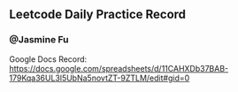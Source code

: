 ## Leetcode Daily Practice Record
### @Jasmine Fu </br>
Google Docs Record:</br>
<url>https://docs.google.com/spreadsheets/d/11CAHXDb37BAB-179Kqa36UL3l5UbNa5novtZT-9ZTLM/edit#gid=0</url>